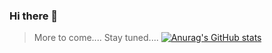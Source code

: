 ### Hi there 👋
> More to come....
> Stay tuned....
> [![Anurag's GitHub stats](https://github-readme-stats.vercel.app/api?username=anuraghazra)](https://github.com/ChitownCoder/github-readme-stats)

<!--
**ChitownCoder/ChitownCoder** is a ✨ _special_ ✨ repository because its `README.md` (this file) appears on your GitHub profile.

Here are some ideas to get you started:

- 🔭 I’m currently working on ...
- 🌱 I’m currently learning ...
- 👯 I’m looking to collaborate on ...
- 🤔 I’m looking for help with ...
- 💬 Ask me about ...
- 📫 How to reach me: ...
- 😄 Pronouns: ...
- ⚡ Fun fact: ...
-->

